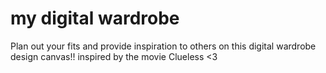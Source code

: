 # my digital wardrobe
Plan out your fits and provide inspiration to others on this digital wardrobe design canvas!! inspired by the movie Clueless &lt;3
